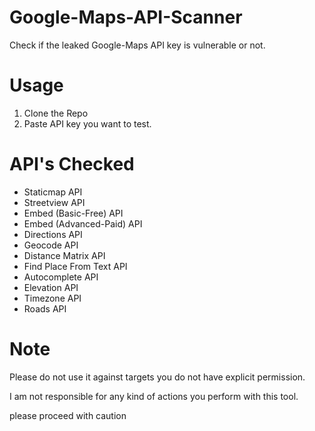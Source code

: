 # Google-Maps-API-Scanner

Check if the leaked Google-Maps API key is vulnerable or not.

# Usage 

  1. Clone the Repo 
  2. Paste API key you want to test.

# API's Checked 
 - Staticmap API
 - Streetview API
 - Embed (Basic-Free) API
 - Embed (Advanced-Paid) API
 - Directions API
 - Geocode API
 - Distance Matrix API
 - Find Place From Text API
 - Autocomplete API
 - Elevation API
 - Timezone API
 - Roads API
 
 # Note 
 
 Please do not use it against targets you do not have explicit permission.
 
 I am not responsible for any kind of actions you perform with this tool. 
 
 please proceed with caution


